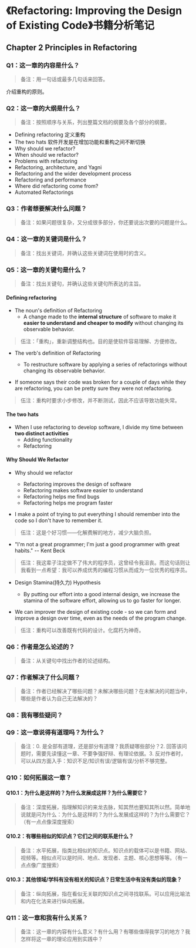 # 《Refactoring: Improving the Design of Existing Code》书籍分析笔记

## Chapter 2 Principles in Refactoring

### Q1：这一章的内容是什么？

> 备注：用一句话或最多几句话来回答。

介绍重构的原则。

### Q2：这一章的大纲是什么？

> 备注：按照顺序与关系，列出整篇文档的纲要及各个部分的纲要。

- Defining refactoring 定义重构
- The two hats 软件开发是在增加功能和重构之间不断切换
- Why should we refactor?
- When should we refactor?
- Problems with refactoring
- Refactoring, architecture, and Yagni
- Refactoring and the wider development process
- Refactoring and performance
- Where did refactoring come from?
- Automated Refactorings

### Q3：作者想要解决什么问题？

> 备注：如果问题很复杂，又分成很多部分，你还要说出次要的问题是什么。

### Q4：这一章的关键词是什么？

> 备注：找出关键词，并确认这些关键词在使用时的含义。

### Q5：这一章的关键句是什么？

> 备注：找出关键句，并确认这些关键句所表达的主旨。

#### Defining refactoring

- The noun's definition of Refactoring
  - A change made to the **internal structure** of software to make it **easier to understand and cheaper to modify** without changing its observable behavior.

> 伍注：「重构」，重新调整结构也。目的是使软件容易理解、方便修改。

- The verb's definition of Refactoring
  - To restructure software by applying a series of refactorings without changing its observable behavior.

- If someone says their code was broken for a couple of days while they are refactoring, you can be pretty sure they were not refactoring.

> 伍注：重构时要求小步修改，并不断测试，因此不应该导致功能失常。

#### The two hats

- When I use refactoring to develop software, I divide my time between **two distinct activities**
  - Adding functionality
  - Refactoring

#### Why Should We Refactor

- Why should we refactor
  - Refactoring improves the design of software
  - Refactoring makes software easier to understand
  - Refactoring helps me find bugs
  - Refactoring helps me program faster

- I make a point of trying to put everything I should remember into the code so I don't have to remember it.

> 伍注：这是个好习惯——化解费解的地方，减少大脑负担。

- "I'm not a great programmer; I'm just a good programmer with great habits." -- Kent Beck

> 伍注：我这辈子注定做不了伟大的程序员，这曾经令我沮丧。而这句话则让我看到一点希望：我可以养成优秀的编程习惯从而成为一位优秀的程序员。

- Design Stamina(持久力) Hypothesis
  - By putting our effort into a good internal design, we increase the stamina of the software effort, allowing us to go faster for longer.

- We can improver the design of existing code - so we can form and improve a design over time, even as the needs of the program change.

> 伍注：重构可以改善既有代码的设计。化腐朽为神奇。

### Q6：作者是怎么论述的？

> 备注：从关键句中找出作者的论述结构。

### Q7：作者解决了什么问题？

> 备注：作者已经解决了哪些问题？未解决哪些问题？在未解决的问题当中，哪些是作者认为自己无法解决的？

### Q8：我有哪些疑问？

### Q9：这一章说得有道理吗？为什么？

> 备注：0. 是全部有道理，还是部分有道理？我质疑哪些部分？2. 回答该问题时，需要先读懂这一章、不要争强好辩、有理论依据。3. 反对作者时，可以从四方面入手：知识不足/知识有误/逻辑有误/分析不够完整。

### Q10：如何拓展这一章？

#### Q10.1：为什么是这样的？为什么发展成这样？为什么需要它？

> 备注：深度拓展，指理解知识的来龙去脉，知其然也要知其所以然。简单地说就是问为什么：为什么是这样的？为什么发展成这样的？为什么需要它？（有一点点像深度搜索）

#### Q10.2：有哪些相似的知识点？它们之间的联系是什么？

> 备注：水平拓展，指类比相似的知识点。知识点的载体可以是书籍、网站、视频等。相似点可以是时间、地点、发现者、主题、核心思想等等。（有一点点像广度搜索）

#### Q10.3：其他领域/学科有没有相关的知识点？日常生活中有没有类似的现象？

> 备注：纵向拓展，指在看似无关联的知识点之间寻找联系。可以应用比喻法和内在化法来进行纵向拓展。

### Q11：这一章和我有什么关系？

> 备注：这一章的内容有什么意义？有什么用？有哪些值得我学习的地方？我怎样将这一章的理论应用到实践中？

